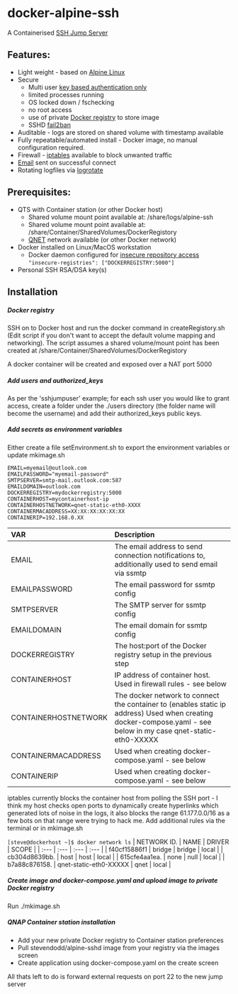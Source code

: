 # docker-alpine-ssh

A Containerised [SSH Jump Server](https://wiki.gentoo.org/wiki/SSH_jump_host)

## Features:
* Light weight - based on [Alpine Linux](https://hub.docker.com/_/alpine)
* Secure
  * Multi user [key based authentication only](https://www.cyberciti.biz/faq/how-to-disable-ssh-password-login-on-linux/)
  * limited processes running
  * OS locked down / fschecking
  * no root access
  * use of private [Docker registry](https://docs.docker.com/registry/) to store image
  * SSHD [fail2ban](https://www.fail2ban.org/wiki/index.php/MANUAL_0_8)
* Auditable - logs are stored on shared volume with timestamp available
* Fully repeatable/automated install - Docker image, no manual configuration required.
* Firewall - [iptables](https://en.wikipedia.org/wiki/Iptables) available to block unwanted traffic
* [Email](https://linux.die.net/man/5/ssmtp.conf) sent on successful connect
* Rotating logfiles via [logrotate](https://www.digitalocean.com/community/tutorials/how-to-manage-logfiles-with-logrotate-on-ubuntu-16-04)

## Prerequisites:
* QTS with Container station (or other Docker host)
  * Shared volume mount point available at: /share/logs/alpine-ssh
  * Shared volume mount point available at: /share/Container/SharedVolumes/DockerRegistory
  * [QNET](https://qnap-dev.github.io/container-station-api/qnet.html) network available (or other Docker network)
* Docker installed on Linux/MacOS workstation
  * Docker daemon configured for [insecure repository access](https://docs.docker.com/registry/insecure/) `"insecure-registries": ["DOCKERREGISTRY:5000"]`
* Personal SSH RSA/DSA key(s)
 
## Installation
##### Docker registry
SSH on to Docker host and run the docker command in createRegistory.sh (Edit script if you don't want to accept the default volume mapping and networking). The script assumes a shared volume/mount point has been created at /share/Container/SharedVolumes/DockerRegistory

A docker container will be created and exposed over a NAT port 5000

##### Add users and authorized_keys
As per the 'sshjumpuser' example; for each ssh user you would like to grant access, create a folder under the ./users directory (the folder name will become the username) and add their authorized_keys public keys.
 
##### Add secrets as environment variables
Either create a file setEnvironment.sh to export the environment variables or update mkimage.sh

    EMAIL=myemail@outlook.com
    EMAILPASSWORD="myemail-password"
    SMTPSERVER=smtp-mail.outlook.com:587
    EMAILDOMAIN=outlook.com
    DOCKERREGISTRY=mydockerregistry:5000
    CONTAINERHOST=mycontainerhost-ip
    CONTAINERHOSTNETWORK=qnet-static-eth0-XXXX
    CONTAINERMACADDRESS=XX:XX:XX:XX:XX:XX
    CONTAINERIP=192.168.0.XX

| VAR | Description |
| :--- | :--- |
| EMAIL | The email address to send connection notifications to, additionally used to send email via ssmtp |
| EMAILPASSWORD | The email password for ssmtp config |
| SMTPSERVER | The SMTP server for ssmtp config |
| EMAILDOMAIN | The email domain for ssmtp config |
| DOCKERREGISTRY | The host:port of the Docker registry setup in the previous step |
| CONTAINERHOST | IP address of container host. Used in firewall rules - see below |
| CONTAINERHOSTNETWORK | The docker network to connect the container to (enables static ip address) Used when creating docker-compose.yaml - see below in my case qnet-static-eth0-XXXXX |
| CONTAINERMACADDRESS | Used when creating docker-compose.yaml - see below |
| CONTAINERIP | Used when creating docker-compose.yaml - see below |

iptables currently blocks the container host from polling the SSH port - I think my host checks open ports to dynamically create hyperlinks which generated lots of noise in the logs, it also blocks the range 61.177.0.0/16 as a few bots on that range were trying to hack me. Add additional rules via the terminal or in mkimage.sh

`[steve@dockerhost ~]$ docker network ls`
| NETWORK ID. | NAME | DRIVER | SCOPE |
| :--- | :--- | :--- | :--- |
| f40cf15886f1 | bridge | bridge | local |
| cb304d8639bb. | host | host | local |
| 615cfe4aa1ea. | none | null | local |
| b7a88c876158. | qnet-static-eth0-XXXXX | qnet | local |

##### Create image and docker-compose.yaml and upload image to private Docker registry
Run ./mkimage.sh 

##### QNAP Container station installation
* Add your new private Docker registry to Container station preferences
* Pull stevendodd/alpine-sshd image from your registry via the images screen
* Create application using docker-compose.yaml on the create screen

All thats left to do is forward external requests on port 22 to the new jump server
